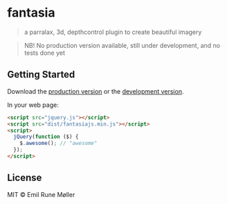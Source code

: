 # fantasia

> a parralax, 3d, depthcontrol plugin to create beautiful imagery

> NB! No production version available, still under development, and no tests done yet

## Getting Started

Download the [production version][min] or the [development version][max].

[min]: https://raw.githubusercontent.com/emolr/jquery-fantasiajs/master/dist/jquery.fantasiajs.min.js
[max]: https://raw.githubusercontent.com/emolr/jquery-fantasiajs/master/dist/jquery.fantasiajs.js

In your web page:

```html
<script src="jquery.js"></script>
<script src="dist/fantasiajs.min.js"></script>
<script>
  jQuery(function ($) {
    $.awesome(); // "awesome"
  });
</script>
```


## License

MIT © Emil Rune Møller
